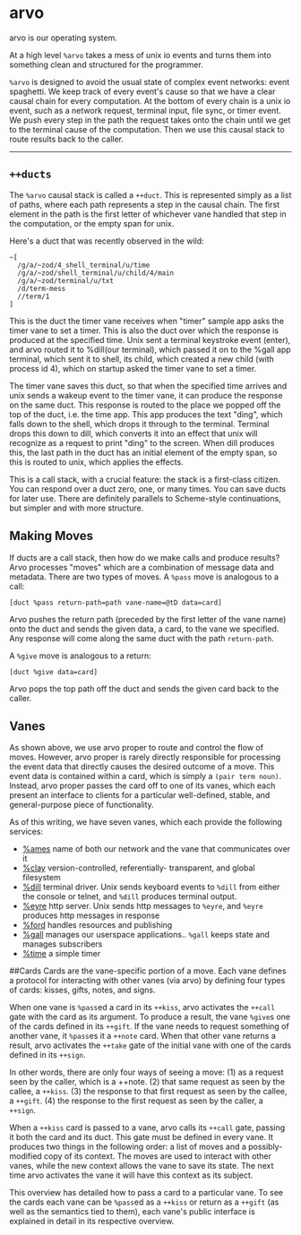 <div class="short">

# arvo

arvo is our operating system.

At a high level `%arvo` takes a mess of unix io events and turns them into something clean and structured for the programmer. 

`%arvo` is designed to avoid the usual state of complex event networks: event spaghetti. We keep track of every event's cause so that we have a clear causal chain for every computation.  At the bottom of every chain is a unix io event, such as a network request, terminal input, file sync, or timer event. We push every step in the path the request takes onto the chain until we get to the terminal cause of the computation. Then we use this causal stack to route results back to the caller.

</div>

<hr></hr>

## `++ducts`

The `%arvo` causal stack is called a `++duct`.  This is represented simply as a list of paths, where each path represents a step in the causal chain.  The first element in the path is the first letter of whichever vane handled that step in the computation, or the empty span for unix.  

Here's a duct that was recently observed in the wild:

```
~[
  /g/a/~zod/4_shell_terminal/u/time
  /g/a/~zod/shell_terminal/u/child/4/main
  /g/a/~zod/terminal/u/txt
  /d/term-mess
  //term/1
]
```

This is the duct the timer vane receives when "timer" sample app asks the timer
vane to set a timer.  This is also the duct over which the response is produced
at the specified time.  Unix sent a terminal keystroke event (enter), and arvo
routed it to %dill(our terminal), which passed it on to the %gall app terminal, which sent it to shell, its child, which created a new child (with process id 4), which on startup asked the timer vane to set a timer.

The timer vane saves this duct, so that when the specified time arrives and unix
sends a wakeup event to the timer vane, it can produce the response on the same
duct.  This response is routed to the place we popped off the top of the duct,
i.e. the time app.  This app produces the text "ding", which falls down to the
shell, which drops it through to the terminal.  Terminal drops this down to
dill, which converts it into an effect that unix will recognize as a request to
print "ding" to the screen.  When dill produces this, the last path in the duct
has an initial element of the empty span, so this is routed to unix, which
applies the effects.

This is a call stack, with a crucial feature:  the stack is a first-class
citizen.  You can respond over a duct zero, one, or many times.  You can save
ducts for later use.  There are definitely parallels to Scheme-style
continuations, but simpler and with more structure.

## Making Moves

If ducts are a call stack, then how do we make calls and produce results?  Arvo
processes "moves" which are a combination of message data and metadata.  There
are two types of moves.  A `%pass` move is analogous to a call:

```
[duct %pass return-path=path vane-name=@tD data=card]
```

Arvo pushes the return path (preceded by the first letter of the vane name) onto the duct and sends the given data, a card, to the vane we specified.  Any response will come along the same duct with the path `return-path`.

A `%give` move is analogous to a return:

```
[duct %give data=card]
```

Arvo pops the top path off the duct and sends the given card back to the caller.

## Vanes

As shown above, we use arvo proper to route and control the flow of moves. 
However, arvo proper is rarely directly responsible for processing the event data that directly causes the desired outcome of a move. This event data is contained within a card, which is simply a `(pair term noun)`. Instead, arvo proper passes the card off to one of its vanes, which each present an interface to clients for a particular well-defined, stable, and general-purpose piece of functionality.

As of this writing, we have seven vanes, which each provide the following services:

- [%ames](vane/ames/overview.md) name of both our network and the vane that communicates over it
- [%clay](vane/clay/overview.md) version-controlled, referentially- transparent, and global filesystem
- [%dill](vane/dill/overview.md) terminal driver. Unix sends keyboard events to `%dill` from either the console or telnet, and `%dill` produces terminal output.
- [%eyre](vane/eyre/overview.md) http server. Unix sends http messages to `%eyre`, and `%eyre` produces http messages in response
- [%ford](vane/ford/overview.md) handles resources and publishing
- [%gall](vane/gall/overview.md) manages our userspace applications.. `%gall` keeps state and manages subscribers
- [%time](vane/time/overview.md) a simple timer

##Cards
Cards are the vane-specific portion of a move.  Each vane defines a protocol for interacting with other vanes (via arvo) by defining four types of cards: kisses, gifts, notes, and signs.

When one vane is `%pass`ed a card in its `++kiss`, arvo activates the `++call` gate with the card as its argument.  To produce a result, the vane `%give`s one of the cards defined in its `++gift`.  If the vane needs to request something of another vane, it `%pass`es it a `++note` card.  When that other vane returns a result, arvo activates the `++take` gate of the initial vane with one of the cards defined in its `++sign`.

In other words, there are only four ways of seeing a move: (1) as a request seen by the caller, which is a ++note. (2) that same request as seen by the
callee, a `++kiss`. (3) the response to that first request as seen by the callee, a `++gift`. (4) the response to the first request as seen by the caller, a `++sign`.

When a `++kiss` card is passed to a vane, arvo calls its `++call` gate, passing it both the card and its duct.  This gate must be defined in every vane.  It produces two things in the following order: a list of moves and a possibly-modified copy of its context.  The moves are used to interact with other vanes, while the new context allows the vane to save its state.  The next time arvo activates the vane it will have this context as its subject.

This overview has detailed how to pass a card to a particular vane. To see the cards each vane can be `%pass`ed as a `++kiss` or return as a `++gift` (as well as the semantics tied to them), each vane's public interface is explained in detail in its respective overview.
